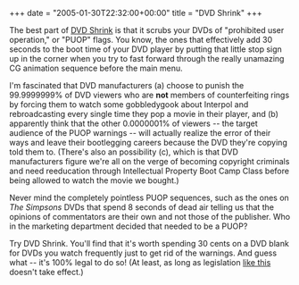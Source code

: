 +++
date = "2005-01-30T22:32:00+00:00"
title = "DVD Shrink"
+++



The best part of [ DVD Shrink](http://www.dvdshrink.org/) is that it scrubs
your DVDs of "prohibited user operation," or "PUOP" flags. You know, the ones
that effectively add 30 seconds to the boot time of your DVD player by putting
that little stop sign up in the corner when you try to fast forward through
the really unamazing CG animation sequence before the main menu.

I'm fascinated that DVD manufacturers (a) choose to punish the 99.9999999% of
DVD viewers who are **not** members of counterfeiting rings by forcing them to
watch some gobbledygook about Interpol and rebroadcasting every single time
they pop a movie in their player, and (b) apparently think that the other
0.0000001% of viewers -- the target audience of the PUOP warnings -- will
actually realize the error of their ways and leave their bootlegging careers
because the DVD they're copying told them to. (There's also an possibility
(c), which is that DVD manufacturers figure we're all on the verge of becoming
copyright criminals and need reeducation through Intellectual Property Boot
Camp Class before being allowed to watch the movie we bought.)

Never mind the completely pointless PUOP sequences, such as the ones on _The
Simpsons_ DVDs that spend 8 seconds of dead air telling us that the opinions
of commentators are their own and not those of the publisher. Who in the
marketing department decided that needed to be a PUOP?

Try DVD Shrink. You'll find that it's worth spending 30 cents on a DVD blank
for DVDs you watch frequently just to get rid of the warnings. And guess what
-- it's 100% legal to do so! (At least, as long as legislation [ like
this](http://www.nbc17.com/money/3930803/detail.html) doesn't take effect.)

